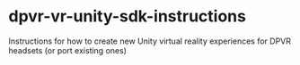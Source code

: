 # dpvr-vr-unity-sdk-instructions
Instructions for how to create new Unity virtual reality experiences for DPVR headsets (or port existing ones)

